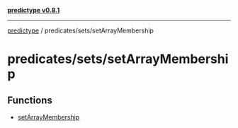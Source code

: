 [**predictype v0.8.1**](../../../README.md)

***

[predictype](../../../modules.md) / predicates/sets/setArrayMembership

# predicates/sets/setArrayMembership

## Functions

- [setArrayMembership](functions/setArrayMembership.md)
